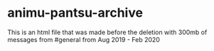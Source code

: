 # animu-pantsu-archive
This is an html file that was made before the deletion with 300mb of messages from #general from Aug 2019 - Feb 2020
